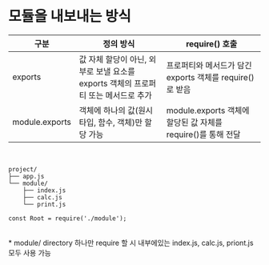 # 모듈을 내보내는 방식

|구분|정의 방식|require() 호출|
|------|---|---|
|exports|값 자체 할당이 아닌, 외부로 보낼 요소를 exports 객체의 프로퍼티 또는 메서드로 추가|프로퍼티와 메서드가 담긴 exports 객체를 require()로 받음|
|module.exports|객체에 하나의 값(원시 타입, 함수, 객체)만 할당 가능|module.exports 객체에 할당된 값 자체를 require()를 통해 전달|

<br/>

```
project/
├── app.js
└── module/
    ├── index.js
    ├── calc.js
    └── print.js

const Root = require('./module');
```
<br/>
* module/ directory 하나만 require 할 시 내부에있는 index.js, calc.js, priont.js 모두 사용 가능
 